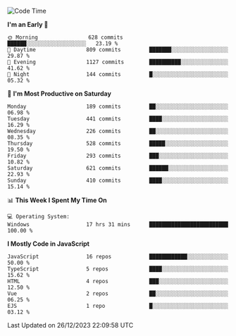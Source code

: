<!--START_SECTION:waka-->
![Code Time](http://img.shields.io/badge/Code%20Time-2%2C995%20hrs%201%20min-blue)

**I'm an Early 🐤** 

```text
🌞 Morning                628 commits         ██████░░░░░░░░░░░░░░░░░░░   23.19 % 
🌆 Daytime                809 commits         ███████░░░░░░░░░░░░░░░░░░   29.87 % 
🌃 Evening                1127 commits        ██████████░░░░░░░░░░░░░░░   41.62 % 
🌙 Night                  144 commits         █░░░░░░░░░░░░░░░░░░░░░░░░   05.32 % 
```
📅 **I'm Most Productive on Saturday** 

```text
Monday                   189 commits         ██░░░░░░░░░░░░░░░░░░░░░░░   06.98 % 
Tuesday                  441 commits         ████░░░░░░░░░░░░░░░░░░░░░   16.29 % 
Wednesday                226 commits         ██░░░░░░░░░░░░░░░░░░░░░░░   08.35 % 
Thursday                 528 commits         █████░░░░░░░░░░░░░░░░░░░░   19.50 % 
Friday                   293 commits         ███░░░░░░░░░░░░░░░░░░░░░░   10.82 % 
Saturday                 621 commits         ██████░░░░░░░░░░░░░░░░░░░   22.93 % 
Sunday                   410 commits         ████░░░░░░░░░░░░░░░░░░░░░   15.14 % 
```


📊 **This Week I Spent My Time On** 

```text
💻 Operating System: 
Windows                  17 hrs 31 mins      █████████████████████████   100.00 % 
```

**I Mostly Code in JavaScript** 

```text
JavaScript               16 repos            ████████████░░░░░░░░░░░░░   50.00 % 
TypeScript               5 repos             ████░░░░░░░░░░░░░░░░░░░░░   15.62 % 
HTML                     4 repos             ███░░░░░░░░░░░░░░░░░░░░░░   12.50 % 
Vue                      2 repos             ██░░░░░░░░░░░░░░░░░░░░░░░   06.25 % 
EJS                      1 repo              █░░░░░░░░░░░░░░░░░░░░░░░░   03.12 % 
```




 Last Updated on 26/12/2023 22:09:58 UTC
<!--END_SECTION:waka-->

<!--
**likaiqiang/likaiqiang** is a ✨ _special_ ✨ repository because its `README.md` (this file) appears on your GitHub profile.

Here are some ideas to get you started:

- 🔭 I’m currently working on ...
- 🌱 I’m currently learning ...
- 👯 I’m looking to collaborate on ...
- 🤔 I’m looking for help with ...
- 💬 Ask me about ...
- 📫 How to reach me: ...
- 😄 Pronouns: ...
- ⚡ Fun fact: ...
-->
